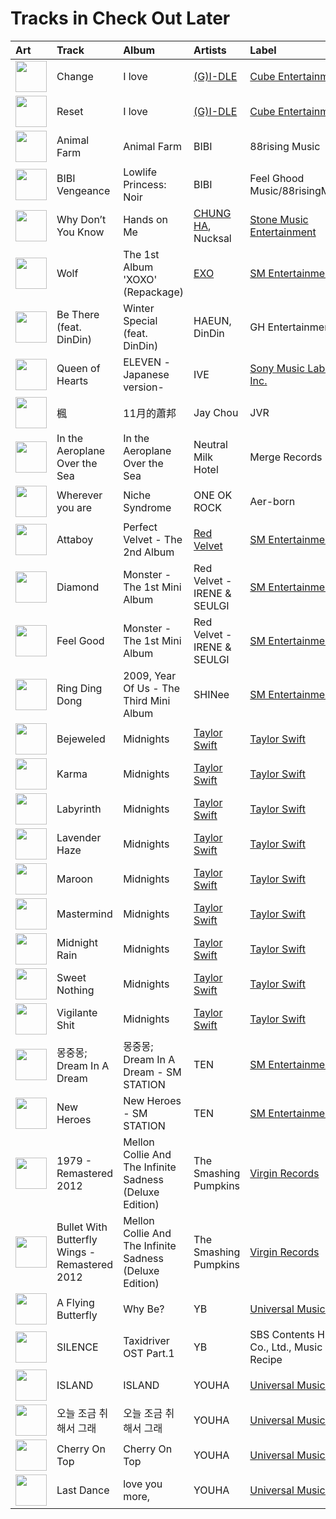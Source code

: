 # Tracks in Check Out Later

| Art                                                                                              | Track                                         | Album                                                   | Artists                                     | Label                                                               | 💚   | 🔗                                                          |
|:-------------------------------------------------------------------------------------------------|:----------------------------------------------|:--------------------------------------------------------|:--------------------------------------------|:--------------------------------------------------------------------|:----|:-----------------------------------------------------------|
| <img src="https://i.scdn.co/image/ab67616d0000b273ac815bdd584468a7aa0216e1" alt="" width="50" /> | Change                                        | I love                                                  | [(G)I-DLE](../artists/_g_i_dle.md)          | [Cube Entertainment](../labels/cube_entertainment.md)               | 💚   | [🔗](https://open.spotify.com/track/6wXYyw7TBQlJ0qh3RNP8MD) |
| <img src="https://i.scdn.co/image/ab67616d0000b273ac815bdd584468a7aa0216e1" alt="" width="50" /> | Reset                                         | I love                                                  | [(G)I-DLE](../artists/_g_i_dle.md)          | [Cube Entertainment](../labels/cube_entertainment.md)               |     | [🔗](https://open.spotify.com/track/6b5UB8AvYPTYP5AC99BYjB) |
| <img src="https://i.scdn.co/image/ab67616d0000b2736c94f5c73ef1118837aafea7" alt="" width="50" /> | Animal Farm                                   | Animal Farm                                             | BIBI                                        | 88rising Music                                                      |     | [🔗](https://open.spotify.com/track/3gAXVQOR0h7Ks71lsr5MFZ) |
| <img src="https://i.scdn.co/image/ab67616d0000b2735f3ae8db55f4507baf0ef0dd" alt="" width="50" /> | BIBI Vengeance                                | Lowlife Princess: Noir                                  | BIBI                                        | Feel Ghood Music/88risingMusic                                      |     | [🔗](https://open.spotify.com/track/6vq6B6ENjap5Ea1T4GkrFA) |
| <img src="https://i.scdn.co/image/ab67616d0000b273ce3eb674753352bcaa0ec45b" alt="" width="50" /> | Why Don’t You Know                            | Hands on Me                                             | [CHUNG HA](../artists/chung_ha.md), Nucksal | [Stone Music Entertainment](../labels/stone_music_entertainment.md) |     | [🔗](https://open.spotify.com/track/3L6OalQDbdCS0Tg1kFccYn) |
| <img src="https://i.scdn.co/image/ab67616d0000b2732795c34a8931367a0916de54" alt="" width="50" /> | Wolf                                          | The 1st Album 'XOXO' (Repackage)                        | [EXO](../artists/exo.md)                    | [SM Entertainment](../labels/sm_entertainment.md)                   |     | [🔗](https://open.spotify.com/track/7n0D1iLva5zp4JcnlIMeVa) |
| <img src="https://i.scdn.co/image/ab67616d0000b27312626c137c7684fe1662a4f3" alt="" width="50" /> | Be There (feat. DinDin)                       | Winter Special (feat. DinDin)                           | HAEUN, DinDin                               | GH Entertainment                                                    |     | [🔗](https://open.spotify.com/track/5zebZyouGa6M5lz7HQOUmx) |
| <img src="https://i.scdn.co/image/ab67616d0000b2732491a35e8c5f8a746f45a8b9" alt="" width="50" /> | Queen of Hearts                               | ELEVEN -Japanese version-                               | IVE                                         | [Sony Music Labels Inc.](../labels/sony_music_labels_inc_.md)       |     | [🔗](https://open.spotify.com/track/4tG2c8LP7J0EsfQ8gKLm7q) |
| <img src="https://i.scdn.co/image/ab67616d0000b27352667a927da106f60947413a" alt="" width="50" /> | 楓                                             | 11月的蕭邦                                                  | Jay Chou                                    | JVR                                                                 |     | [🔗](https://open.spotify.com/track/2YzJaHvzsEb1LzGugXIduK) |
| <img src="https://i.scdn.co/image/ab67616d0000b273589ce9a911c6e65b1f80c558" alt="" width="50" /> | In the Aeroplane Over the Sea                 | In the Aeroplane Over the Sea                           | Neutral Milk Hotel                          | Merge Records                                                       |     | [🔗](https://open.spotify.com/track/5rfT032kGmLvbxZzfHlu5D) |
| <img src="https://i.scdn.co/image/ab67616d0000b2733e4b149dd3110f1432bfeca0" alt="" width="50" /> | Wherever you are                              | Niche Syndrome                                          | ONE OK ROCK                                 | Aer-born                                                            |     | [🔗](https://open.spotify.com/track/0YAMQSmHk6BSUGTYpaoqTJ) |
| <img src="https://i.scdn.co/image/ab67616d0000b2736538b8e1b5c7b2a9d2211769" alt="" width="50" /> | Attaboy                                       | Perfect Velvet - The 2nd Album                          | [Red Velvet](../artists/red_velvet.md)      | [SM Entertainment](../labels/sm_entertainment.md)                   |     | [🔗](https://open.spotify.com/track/1ni3URO3waGQI8R6GNZ6sz) |
| <img src="https://i.scdn.co/image/ab67616d0000b273f919108974e4213d86b83805" alt="" width="50" /> | Diamond                                       | Monster - The 1st Mini Album                            | Red Velvet - IRENE & SEULGI                 | [SM Entertainment](../labels/sm_entertainment.md)                   |     | [🔗](https://open.spotify.com/track/41vPeGMYDN84rC9FSv4BTl) |
| <img src="https://i.scdn.co/image/ab67616d0000b273f919108974e4213d86b83805" alt="" width="50" /> | Feel Good                                     | Monster - The 1st Mini Album                            | Red Velvet - IRENE & SEULGI                 | [SM Entertainment](../labels/sm_entertainment.md)                   |     | [🔗](https://open.spotify.com/track/59yaVNyPDsHYGnsDTJSH67) |
| <img src="https://i.scdn.co/image/ab67616d0000b273a7fcbfdd783b559de31d181b" alt="" width="50" /> | Ring Ding Dong                                | 2009, Year Of Us - The Third Mini Album                 | SHINee                                      | [SM Entertainment](../labels/sm_entertainment.md)                   |     | [🔗](https://open.spotify.com/track/4vLqN0bIxIQjlet2mIMBnx) |
| <img src="https://i.scdn.co/image/ab67616d0000b273bb54dde68cd23e2a268ae0f5" alt="" width="50" /> | Bejeweled                                     | Midnights                                               | [Taylor Swift](../artists/taylor_swift.md)  | [Taylor Swift](../labels/taylor_swift.md)                           |     | [🔗](https://open.spotify.com/track/3qoftcUZaUOncvIYjFSPdE) |
| <img src="https://i.scdn.co/image/ab67616d0000b273bb54dde68cd23e2a268ae0f5" alt="" width="50" /> | Karma                                         | Midnights                                               | [Taylor Swift](../artists/taylor_swift.md)  | [Taylor Swift](../labels/taylor_swift.md)                           |     | [🔗](https://open.spotify.com/track/7KokYm8cMIXCsGVmUvKtqf) |
| <img src="https://i.scdn.co/image/ab67616d0000b273bb54dde68cd23e2a268ae0f5" alt="" width="50" /> | Labyrinth                                     | Midnights                                               | [Taylor Swift](../artists/taylor_swift.md)  | [Taylor Swift](../labels/taylor_swift.md)                           |     | [🔗](https://open.spotify.com/track/0A1JLUlkZkp2EFrosoNQi0) |
| <img src="https://i.scdn.co/image/ab67616d0000b273bb54dde68cd23e2a268ae0f5" alt="" width="50" /> | Lavender Haze                                 | Midnights                                               | [Taylor Swift](../artists/taylor_swift.md)  | [Taylor Swift](../labels/taylor_swift.md)                           |     | [🔗](https://open.spotify.com/track/5jQI2r1RdgtuT8S3iG8zFC) |
| <img src="https://i.scdn.co/image/ab67616d0000b273bb54dde68cd23e2a268ae0f5" alt="" width="50" /> | Maroon                                        | Midnights                                               | [Taylor Swift](../artists/taylor_swift.md)  | [Taylor Swift](../labels/taylor_swift.md)                           |     | [🔗](https://open.spotify.com/track/3eX0NZfLtGzoLUxPNvRfqm) |
| <img src="https://i.scdn.co/image/ab67616d0000b273bb54dde68cd23e2a268ae0f5" alt="" width="50" /> | Mastermind                                    | Midnights                                               | [Taylor Swift](../artists/taylor_swift.md)  | [Taylor Swift](../labels/taylor_swift.md)                           |     | [🔗](https://open.spotify.com/track/7FmYn9e7KHMXcxqGSj9LjH) |
| <img src="https://i.scdn.co/image/ab67616d0000b273bb54dde68cd23e2a268ae0f5" alt="" width="50" /> | Midnight Rain                                 | Midnights                                               | [Taylor Swift](../artists/taylor_swift.md)  | [Taylor Swift](../labels/taylor_swift.md)                           |     | [🔗](https://open.spotify.com/track/3rWDp9tBPQR9z6U5YyRSK4) |
| <img src="https://i.scdn.co/image/ab67616d0000b273bb54dde68cd23e2a268ae0f5" alt="" width="50" /> | Sweet Nothing                                 | Midnights                                               | [Taylor Swift](../artists/taylor_swift.md)  | [Taylor Swift](../labels/taylor_swift.md)                           |     | [🔗](https://open.spotify.com/track/0wavGRldH0AWyu2zvTz8zb) |
| <img src="https://i.scdn.co/image/ab67616d0000b273bb54dde68cd23e2a268ae0f5" alt="" width="50" /> | Vigilante Shit                                | Midnights                                               | [Taylor Swift](../artists/taylor_swift.md)  | [Taylor Swift](../labels/taylor_swift.md)                           |     | [🔗](https://open.spotify.com/track/1xwAWUI6Dj0WGC3KiUPN0O) |
| <img src="https://i.scdn.co/image/ab67616d0000b27329778e54aa437b78f3520b0e" alt="" width="50" /> | 몽중몽; Dream In A Dream                         | 몽중몽; Dream In A Dream - SM STATION                      | TEN                                         | [SM Entertainment](../labels/sm_entertainment.md)                   |     | [🔗](https://open.spotify.com/track/57U27ECxhUoepq18mnhXUm) |
| <img src="https://i.scdn.co/image/ab67616d0000b273cc2c84c6c182d0592f97d9da" alt="" width="50" /> | New Heroes                                    | New Heroes - SM STATION                                 | TEN                                         | [SM Entertainment](../labels/sm_entertainment.md)                   |     | [🔗](https://open.spotify.com/track/01EzeKKYrGoYtPsI7pSZeL) |
| <img src="https://i.scdn.co/image/ab67616d0000b273431ac6e6f393acf475730ec6" alt="" width="50" /> | 1979 - Remastered 2012                        | Mellon Collie And The Infinite Sadness (Deluxe Edition) | The Smashing Pumpkins                       | [Virgin Records](../labels/virgin_records.md)                       |     | [🔗](https://open.spotify.com/track/5QLHGv0DfpeXLNFo7SFEy1) |
| <img src="https://i.scdn.co/image/ab67616d0000b273431ac6e6f393acf475730ec6" alt="" width="50" /> | Bullet With Butterfly Wings - Remastered 2012 | Mellon Collie And The Infinite Sadness (Deluxe Edition) | The Smashing Pumpkins                       | [Virgin Records](../labels/virgin_records.md)                       |     | [🔗](https://open.spotify.com/track/6GtX0jaNL8IjVQfrDBx81z) |
| <img src="https://i.scdn.co/image/ab67616d0000b273be123bb6b40736bf093870bd" alt="" width="50" /> | A Flying Butterfly                            | Why Be?                                                 | YB                                          | [Universal Music Ltd.](../labels/universal_music_llc.md)            |     | [🔗](https://open.spotify.com/track/3I71PFicYG614VGl6hqcUK) |
| <img src="https://i.scdn.co/image/ab67616d0000b2732ced1760b648799e697e8e02" alt="" width="50" /> | SILENCE                                       | Taxidriver OST Part.1                                   | YB                                          | SBS Contents Hub Co., Ltd., Music Recipe                            |     | [🔗](https://open.spotify.com/track/2T9O6E83LKAWNAs4FD4TqD) |
| <img src="https://i.scdn.co/image/ab67616d0000b273bd8c4b8999cdc5af790b91b2" alt="" width="50" /> | ISLAND                                        | ISLAND                                                  | YOUHA                                       | [Universal Music Ltd.](../labels/universal_music_llc.md)            |     | [🔗](https://open.spotify.com/track/7imQKCdSF67V65uMplJMy1) |
| <img src="https://i.scdn.co/image/ab67616d0000b273ead72e8dd961206f05079de7" alt="" width="50" /> | 오늘 조금 취해서 그래                                  | 오늘 조금 취해서 그래                                            | YOUHA                                       | [Universal Music Ltd.](../labels/universal_music_llc.md)            |     | [🔗](https://open.spotify.com/track/1pU5SijPp89lNrZHJL0166) |
| <img src="https://i.scdn.co/image/ab67616d0000b273a27cc2d12832101090ab0363" alt="" width="50" /> | Cherry On Top                                 | Cherry On Top                                           | YOUHA                                       | [Universal Music Ltd.](../labels/universal_music_llc.md)            |     | [🔗](https://open.spotify.com/track/6S2vJU8eHt7WpZJE3SWpTa) |
| <img src="https://i.scdn.co/image/ab67616d0000b27357a6f5928952c277c4407f98" alt="" width="50" /> | Last Dance                                    | love you more,                                          | YOUHA                                       | [Universal Music Ltd.](../labels/universal_music_llc.md)            |     | [🔗](https://open.spotify.com/track/1bOS0JdXxmTWwlUxXX7gRG) |
